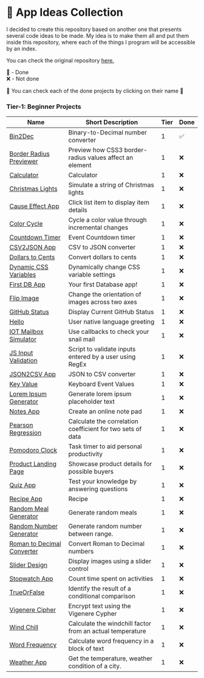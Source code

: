 # 📒 App Ideas Collection
I decided to create this repository based on another one that presents several code ideas to be made. 
My idea is to make them all and put them inside this repository, where each of the things I program will be accessible by an index.

You can check the original repository <a href="https://github.com/florinpop17/app-ideas/blob/master/README.md">here.</a>

🌟 - Done<br>
❌ - Not done

🧠 You can check each of the done projects by clicking on their name 🧠

### Tier-1: Beginner Projects

| Name                                                                              | Short Description                                          | Tier       | Done       |
| --------------------------------------------------------------------------------- | ---------------------------------------------------------- | ---------- | ---------- |
| [Bin2Dec](./Tier1/Bin2Dec)                                   | Binary-to-Decimal number converter                         |  1 |✅|
| [Border Radius Previewer](./Projects/1-Beginner/Border-Radius-Previewer.md)       | Preview how CSS3 border-radius values affect an element    | 1 |❌|
| [Calculator](./Projects/1-Beginner/Calculator-App.md)                             | Calculator                                                 | 1 |❌|
| [Christmas Lights](./Projects/1-Beginner/Christmas-Lights-App.md)                 | Simulate a string of Christmas lights                      | 1 |❌|
| [Cause Effect App](./Projects/1-Beginner/Cause-Effect-App.md)                     | Click list item to display item details                    | 1 |❌|
| [Color Cycle](./Projects/1-Beginner/Color-Cycle-App.md)                           | Cycle a color value through incremental changes            | 1 |❌|
| [Countdown Timer](./Projects/1-Beginner/Countdown-Timer-App.md)                   | Event Countdown timer                                      | 1 |❌|
| [CSV2JSON App](./Projects/1-Beginner/CSV2JSON-App.md)                             | CSV to JSON converter                                      | 1 |❌|
| [Dollars to Cents](./Projects/1-Beginner/Dollars-To-Cents-App.md)                 | Convert dollars to cents                                   | 1 |❌|
| [Dynamic CSS Variables](./Projects/1-Beginner/Dynamic-CSSVar-app.md)              | Dynamically change CSS variable settings                   | 1 |❌|
| [First DB App](./Projects/1-Beginner/First-DB-App.md)                             | Your first Database app!                                   | 1 |❌|
| [Flip Image](./Projects/1-Beginner/Flip-Image-App.md)                             | Change the orientation of images across two axes           | 1 |❌|
| [GitHub Status](./Projects/1-Beginner/GitHub-Status-App.md)                       | Display Current GitHub Status                              | 1 |❌|
| [Hello](./Projects/1-Beginner/Hello-App.md)                                       | User native language greeting                              | 1 |❌|
| [IOT Mailbox Simulator](./Projects/1-Beginner/IOT-Mailbox-App.md)                 | Use callbacks to check your snail mail                     | 1 |❌|
| [JS Input Validation](./Projects/1-Beginner/Javascript-Validation-With-Regex.md)  | Script to validate inputs entered by a user using RegEx    | 1 |❌|
| [JSON2CSV App](./Projects/1-Beginner/JSON2CSV-App.md)                             | JSON to CSV converter                                      | 1 |❌|
| [Key Value](./Projects/1-Beginner/Key-Value-App.md)                               | Keyboard Event Values                                      | 1 |❌|
| [Lorem Ipsum Generator](./Projects/1-Beginner/Lorem-Ipsum-Generator.md)           | Generate lorem ipsum placeholder text                      | 1 |❌|
| [Notes App](./Projects/1-Beginner/Notes-App.md)                                   | Create an online note pad                                  | 1 |❌|
| [Pearson Regression](./Projects/1-Beginner/Pearson-Regression-App.md)             | Calculate the correlation coefficient for two sets of data | 1 |❌|
| [Pomodoro Clock](./Projects/1-Beginner/Pomodoro-Clock.md)                         | Task timer to aid personal productivity                    | 1 |❌|
| [Product Landing Page](./Projects/1-Beginner/Product-Landing-Page.md)             | Showcase product details for possible buyers               | 1 |❌|
| [Quiz App](./Projects/1-Beginner/Quiz-App.md)                                     | Test your knowledge by answering questions                 | 1 |❌|
| [Recipe App](./Projects/1-Beginner/Recipe-App.md)                                 | Recipe                                                     | 1 |❌|
| [Random Meal Generator](./Projects/1-Beginner/Random-Meal-Generator.md)           | Generate random meals                                      | 1 |❌|
| [Random Number Generator](./Projects/1-Beginner/Random-Number-Generator.md)       | Generate random number between range.                      | 1 |❌|
| [Roman to Decimal Converter](./Projects/1-Beginner/Roman-to-Decimal-Converter.md) | Convert Roman to Decimal numbers                           | 1 |❌|
| [Slider Design](./Projects/1-Beginner/Slider-Design.md)                           | Display images using a slider control                      | 1 |❌|
| [Stopwatch App](./Projects/1-Beginner/Stopwatch-App.md)                           | Count time spent on activities                             | 1 |❌|
| [TrueOrFalse](./Projects/1-Beginner/True-or-False-App.md)                         | Identify the result of a conditional comparison            | 1 |❌|
| [Vigenere Cipher](./Projects/1-Beginner/Vigenere-Cipher.md)                       | Encrypt text using the Vigenere Cypher                     | 1 |❌|
| [Wind Chill](./Projects/1-Beginner/Windchill-App.md)                              | Calculate the windchill factor from an actual temperature  | 1 |❌|
| [Word Frequency](./Projects/1-Beginner/Word-Frequency-App.md)                     | Calculate word frequency in a block of text                | 1 |❌|
| [Weather App](./Projects/1-Beginner/Weather-App.md)                               | Get the temperature, weather condition of a city.          | 1 |❌|
